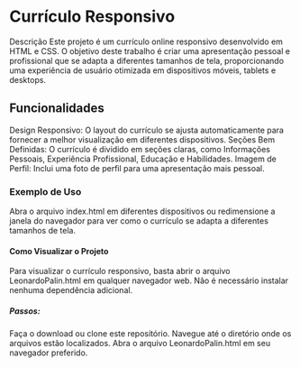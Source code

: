 # **Currículo Responsivo**
Descrição
Este projeto é um currículo online responsivo desenvolvido em HTML e CSS. O objetivo deste trabalho é criar uma apresentação pessoal e profissional que se adapta a diferentes tamanhos de tela, proporcionando uma experiência de usuário otimizada em dispositivos móveis, tablets e desktops.


## **Funcionalidades**
Design Responsivo: O layout do currículo se ajusta automaticamente para fornecer a melhor visualização em diferentes dispositivos.
Seções Bem Definidas: O currículo é dividido em seções claras, como Informações Pessoais, Experiência Profissional, Educação e Habilidades.
Imagem de Perfil: Inclui uma foto de perfil para uma apresentação mais pessoal.

### **Exemplo de Uso**
Abra o arquivo index.html em diferentes dispositivos ou redimensione a janela do navegador para ver como o currículo se adapta a diferentes tamanhos de tela.


#### **Como Visualizar o Projeto**
Para visualizar o currículo responsivo, basta abrir o arquivo LeonardoPalin.html em qualquer navegador web. Não é necessário instalar nenhuma dependência adicional.

##### **Passos:**
Faça o download ou clone este repositório.
Navegue até o diretório onde os arquivos estão localizados.
Abra o arquivo LeonardoPalin.html em seu navegador preferido.
